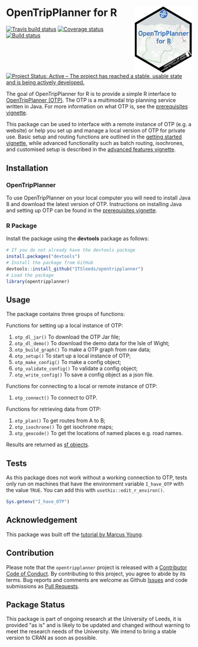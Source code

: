 
<!-- README.md is generated from README.Rmd. Please edit that file -->
OpenTripPlanner for R <a href='https://itsleeds.github.io/'><img src='man/figures/logo.png' align="right" height=180/></a>
==========================================================================================================================

[![Travis build status](https://travis-ci.org/ITSLeeds/opentripplanner.svg?branch=master)](https://travis-ci.org/ITSLeeds/opentripplanner) [![Coverage status](https://codecov.io/gh/ITSLeeds/opentripplanner/branch/master/graph/badge.svg)](https://codecov.io/github/ITSLeeds/opentripplanner?branch=master) [![Build status](https://ci.appveyor.com/api/projects/status/gqp3smc04as3qg85?svg=true)](https://ci.appveyor.com/project/layik/opentripplanner-05ana) [![Project Status: Active – The project has reached a stable, usable state and is being actively developed.](https://www.repostatus.org/badges/latest/active.svg)](https://www.repostatus.org/#active)

The goal of OpenTripPlanner for R is to provide a simple R interface to [OpenTripPlanner (OTP)](https://www.opentripplanner.org/). The OTP is a multimodal trip planning service written in Java. For more information on what OTP is, see the [prerequisites vignette](https://itsleeds.github.io/opentripplanner/articles/prerequisites.html).

This package can be used to interface with a remote instance of OTP (e.g. a website) or help you set up and manage a local version of OTP for private use. Basic setup and routing functions are outlined in the [getting started vignette](https://itsleeds.github.io/opentripplanner/articles/opentripplanner.html), while advanced functionality such as batch routing, isochrones, and customised setup is described in the [advanced features vignette](https://itsleeds.github.io/opentripplanner/articles/advanced_features.html).

Installation
------------

### OpenTripPlanner

To use OpenTripPlanner on your local computer you will need to install Java 8 and download the latest version of OTP. Instructions on installing Java and setting up OTP can be found in the [prerequisites vignette](https://itsleeds.github.io/opentripplanner/articles/prerequisites.html).

### R Package

Install the package using the **devtools** package as follows:

``` r
# If you do not already have the devtools package
install.packages("devtools")
# Install the package from GitHub
devtools::install_github("ITSleeds/opentripplanner")
# Load the package
library(opentripplanner)
```

Usage
-----

The package contains three groups of functions:

Functions for setting up a local instance of OTP:

1.  `otp_dl_jar()` To download the OTP Jar file;
2.  `otp_dl_demo()` To download the demo data for the Isle of Wight;
3.  `otp_build_graph()` To make a OTP graph from raw data;
4.  `otp_setup()` To start up a local instance of OTP;
5.  `otp_make_config()` To make a config object;
6.  `otp_validate_config()` To validate a config object;
7.  `otp_write_config()` To save a config object as a json file.

Functions for connecting to a local or remote instance of OTP:

1.  `otp_connect()` To connect to OTP.

Functions for retrieving data from OTP:

1.  `otp_plan()` To get routes from A to B;
2.  `otp_isochrone()` To get isochrone maps;
3.  `otp_geocode()` To get the locations of named places e.g. road names.

Results are returned as [sf objects](https://cran.r-project.org/web/packages/sf/index.html).

Tests
-----

As this package does not work without a working connection to OTP, tests only run on machines that have the environment variable `I_have_OTP` with the value `TRUE`. You can add this with `usethis::edit_r_environ()`.

``` r
Sys.getenv("I_have_OTP")
```

Acknowledgement
---------------

This package was built off the [tutorial by Marcus Young](https://github.com/marcusyoung/otp-tutorial).

Contribution
------------

Please note that the `opentripplanner` project is released with a [Contributor Code of Conduct](CODE_OF_CONDUCT.md). By contributing to this project, you agree to abide by its terms. Bug reports and comments are welcome as Github [Issues](https://github.com/ITSLeeds/opentripplanner/issues) and code submissions as [Pull Requests](https://github.com/ITSLeeds/opentripplanner/pulls).

Package Status
--------------

This package is part of ongoing research at the University of Leeds, it is provided "as is" and is likely to be updated and changed without warning to meet the research needs of the University. We intend to bring a stable version to CRAN as soon as possible.
